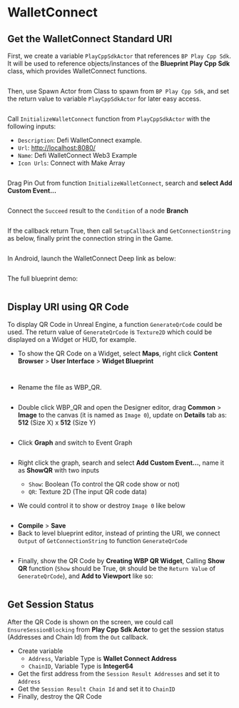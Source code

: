 # WalletConnect

## Get the WalletConnect Standard URI

First, we create a variable `PlayCppSdkActor` that references `BP Play Cpp Sdk`. It will be used to reference objects/instances of the **Blueprint Play Cpp Sdk** class, which provides WalletConnect functions.

<figure><img src="../../../.gitbook/assets/image (28).png" alt=""><figcaption></figcaption></figure>

Then, use Spawn Actor from Class to spawn from `BP Play Cpp Sdk`, and set the return value to variable `PlayCppSdkActor` for later easy access.&#x20;

<figure><img src="../../../.gitbook/assets/image (30) (1).png" alt=""><figcaption></figcaption></figure>

Call `InitializeWalletConnect` function from `PlayCppSdkActor` with the following inputs:

* `Description`: Defi WalletConnect example.
* `Url`: [http://localhost:8080/](http://localhost:8080/)
* `Name`: Defi WalletConnect Web3 Example
* `Icon Urls`: Connect with Make Array

<figure><img src="../../../.gitbook/assets/image (29).png" alt=""><figcaption></figcaption></figure>

Drag Pin Out from function `InitializeWalletConnect`, search and **select Add Custom Event...**

<figure><img src="../../../.gitbook/assets/image (14).png" alt=""><figcaption></figcaption></figure>

Connect the `Succeed` result to the `Condition` of a node **Branch**

<figure><img src="../../../.gitbook/assets/image (23) (2).png" alt=""><figcaption></figcaption></figure>

If the callback return True, then call `SetupCallback` and `GetConnectionString` as below, finally print the connection string in the Game.

<figure><img src="../../../.gitbook/assets/image (19) (3).png" alt=""><figcaption></figcaption></figure>

In Android, launch the WalletConnect Deep link as below:

<figure><img src="../../../.gitbook/assets/image (15) (3).png" alt=""><figcaption></figcaption></figure>

The full blueprint demo:

<figure><img src="../../../.gitbook/assets/image (18).png" alt=""><figcaption></figcaption></figure>

## Display URI using QR Code

To display QR Code in Unreal Engine, a function `GenerateQrCode` could be used. The return value of `GenerateQrCode` is `Texture2D` which could be displayed on a Widget or HUD, for example.

* To show the QR Code on a Widget, select **Maps**, right click **Content Browser** > **User Interface** > **Widget Blueprint**&#x20;

<figure><img src="../../../.gitbook/assets/image (3).png" alt=""><figcaption></figcaption></figure>

<figure><img src="../../../.gitbook/assets/image (10).png" alt=""><figcaption></figcaption></figure>

* Rename the file as WBP\_QR.

<figure><img src="../../../.gitbook/assets/image (19).png" alt=""><figcaption></figcaption></figure>

* Double click WBP\_QR and open the Designer editor, drag **Common** > **Image** to the canvas (it is named as `Image 0`),  update on **Details** tab as: **512** (Size X) x **512** (Size Y)&#x20;

<figure><img src="../../../.gitbook/assets/image (30).png" alt=""><figcaption></figcaption></figure>

* Click **Graph** and switch to Event Graph

<figure><img src="../../../.gitbook/assets/image (16).png" alt=""><figcaption></figcaption></figure>

*   Right click the graph, search and select **Add Custom Event...**, name it as **ShowQR** with two inputs

    * `Show`: Boolean (To control the QR code show or not)
    * `QR`: Texture 2D (The input QR code data)


* We could control it to show or destroy `Image 0` like below

<figure><img src="../../../.gitbook/assets/image (23).png" alt=""><figcaption></figcaption></figure>

* **Compile** > **Save**
* Back to level blueprint editor, instead of printing the URI, we connect `Output` of `GetConnectionString` to function `GenerateQrCode`&#x20;

<figure><img src="../../../.gitbook/assets/image (11).png" alt=""><figcaption></figcaption></figure>

* Finally, show the QR Code by **Creating WBP QR Widget**, Calling **Show QR** function (`Show` should be True, `QR` should be the `Return Value` of `GenerateQrCode`), and **Add to Viewport** like so:

<figure><img src="../../../.gitbook/assets/image.png" alt=""><figcaption></figcaption></figure>

## Get Session Status

After the QR Code is shown on the screen, we could call `EnsureSessionBlocking` from **Play Cpp Sdk Actor** to get the session status (Addresses and Chain Id) from the `Out` callback.

* Create variable
  * `Address`, Variable Type is **Wallet Connect Address**
  * `ChainID`, Variable Type is **Integer64**
* Get the first address from the `Session Result Addresses` and set it to `Address`
* Get the `Session Result Chain Id` and set it to `ChainID`
* Finally, destroy the QR Code

<figure><img src="../../../.gitbook/assets/image (2).png" alt=""><figcaption></figcaption></figure>

